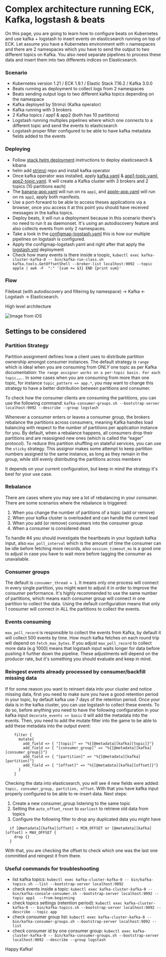 # Complex architecture running ECK, Kafka, logstash & beats

On this page, you are going to learn how to configure beats on Kubernetes and use kafka + logstash to insert events on elasticsearch running on top of ECK.
Let assume you have a Kubernetes environment with `n` namespaces and there are 2 namespaces which you have to send the output to two different topics on Kafka. You also need separate pipelines to process these data and insert them into two differents indices on Elasticsearch.

### Scenario
- Kubernetes version 1.21 / ECK 1.9.1 / Elastic Stack 7.16.2 / Kafka 3.0.0
- Beats running as deployment to collect logs from 2 namespaces 
- Beats sending output logs to two different kafka topics depending on the namespace
- Kafka deployed by Strimzi (Kafka operator)
- Kafka running with 3 brokers
- 2 Kafka topics / app1 & app2 (both has 10 partitions)
- Logstash running multiples pipelines where which one connects to a different topic and send the events to elasticsearch
- Logstash proper filter configured to be able to have kafka metadata fields added to the events

### Deploying

- Follow [stack helm deployment](https://github.com/framsouza/eck-resources-with-helm-charts) instructions to deploy elasticsearch & kibana
- helm add [strimzi](https://strimzi.io/blog/2018/11/01/using-helm/) repo and install kafka operator
- Once kafka operator was installed, apply [kafka.yaml](https://github.com/framsouza/eck-beats-kafka-logstash/blob/main/kafka.yaml) & [app1-topic.yaml](https://github.com/framsouza/eck-beats-kafka-logstash/blob/main/app1-topic.yaml), [app2-topic.yaml](https://github.com/framsouza/eck-beats-kafka-logstash/blob/main/app2-topic.yaml). It will create a Kafka cluster with 3 brokers and 2 topics (10 partitions each)
- The [banana-app.yaml](https://github.com/framsouza/eck-beats-kafka-logstash/blob/main/banana-app.yaml) will run on ns `app1`, and [apple-app.yaml](https://github.com/framsouza/eck-beats-kafka-logstash/blob/main/apple-app.yaml) will run on ns `app2`, apply both manifests.
- Use a port-forward to be able to access theses applications via a browser, once you access it at this point you should have received messages in the kafka topics.
- Deploy beats, it will run a deployment because in this scenario there's no need to run it as daemonset. It's using an autodiscovery feature and also collects events from only 2 namespaces. 
- Take a look in the [configmap-logstash.yaml](https://github.com/framsouza/eck-beats-kafka-logstash/blob/main/configmap-logstash.yml) this is how our multiple pipelines on logstash is configured. 
- Apply the configmap-logstash.yaml and right after that apply the [logstash.yml](https://github.com/framsouza/eck-beats-kafka-logstash/blob/main/logstash.yml) deployment
- Check how many events is there inside a toopic, `kubectl exec kafka-cluster-kafka-0 -- bin/kafka-run-class.sh kafka.tools.GetOffsetShell --broker-list localhost:9092 --topic apple | awk -F  ":" '{sum += $3} END {print sum}'`


### Flow
Filebeat (with autodiscovery and filtering by namespace) -> Kafka <- Logstash -> Elasticsearch.

High level architecture

![Image from iOS](https://user-images.githubusercontent.com/16880741/147740761-1df66d41-6c84-49ea-ae96-3d6eb2d9894d.jpg)


## Settings to be considered
### Partition Strategy

Partition assignment defines how a client uses to distribute partition ownership amongst consumer instances. The default strategy is `range` which is ideal when you are consuming from *ONLY* one topic as per Kafka documentation: `The range assignor works on a per-topic basis. For each topic,….`.
In some cases when you are consuming from more than one topic, for instance `topic_pattern => app.*`, you may want to change this strategy to have a better distribution between partitions and consumer.

To check how the consumer clients are consuming the partitions, you can use the following command: `kafka-consumer-groups.sh --bootstrap-server localhost:9092 --describe --group logstash`

Whenever a consumer enters or leaves a consumer group, the brokers rebalance the partitions across consumers, meaning Kafka handles load balancing with respect to the number of partitions per application instance for you. By default, when a rebalance happens, all consumers drop their partitions and are reassigned new ones (which is called the “eager” protocol). To reduce this partition shuffling on stateful services, you can use the `sticky` strategy. This assignor makes some attempt to keep partition numbers assigned to the same instance, as long as they remain in the group, while still evenly distributing the partitions across members

It depends on your current configuration, but keep in mind the strategy it's best for your use case.

### Rebalance

There are cases where you may see a lot of rebalancing in your consumer. There are some scenarios where the rebalance is triggered:
1. When you change the number of partitions of a topic (add or remove)
2. When your kafka cluster is overloaded and can handle the current load
3. When you add (or remove) consumers into the consumer group
4. When a consumer is considered dead

To handle #4 you should investigate the heartbeats in your logstash kafka input, also `max_poll_interval` which is the amount of time the consumer can be idle before fetching more records, also `session_timeout_ms` is a good one to adjust in case you have to wait more before tagging the consumer as unavailable. 

### Consumer groups

The default is `consumer_thread = 1`. It means only one process will connect in every single partition, you might want to adjust it in order to improve the consumer performance. It's highly recommended to use the same number of partitions, which means each consumer group will connect in one partition to collect the data. Using the default configuration means that only 1 consumer will connect in ALL the partitions to collect the events.

### Events consuming
`max_poll_record` is responsible to collect the events from Kafka, by default it will collect 500 events by time. How much kafka fetches on each round trip will depend on `fetch_max_bytes`. If you adjust `max_poll_record` to collect more data (e.g 1000) means that logstash input waits longer for data before pushing it further down the pipeline. These adjustments will depend on the producer rate, but it's something you should evaluate and keep in mind.

### Reingest events already processed by consumer/backfill missing data
If for some reason you want to reinsert data into your cluster and notice missing data, first you need to make sure you have a good retention period in your topic, by default kafka use 7 days of the retention period. Once your data is in the kafka cluster, you can use logstash to collect these events.
To do so, before anything you need to have the following configuration in your kafka input `decorate_events => basic` it will add the metadata into the events. Then, you need to add the mutate filter into the game to be able to add these metadata into the output event:

```
    filter {
      mutate{
        add_field => { "[topic]" => "%{[@metadata][kafka][topic]}"}
        add_field => { "[consumer_group]" => "%{[@metadata][kafka][consumer_group]}"}
        add_field => { "[partition]" => "%{[@metadata][kafka][partition]"}
        add_field => { "[offset]" => "%{[@metadata][kafka][offset]}"}
      }
    }
```
Checking the data into elasticsearch, you will see 4 new fields were added: `topic, consumer_group, partition, offset`.
With that you have kafka input properly configured to be able to re-insert data. Next steps:

1. Create a new consumer_group listening to the same topic
2. Setting the `auto_offset_reset` to `earliest` to retrieve old data from topics
3. Configure the following filter to drop any duplicated data you might have
```
  if [@metadata][kafka][offset] < MIN_OFFSET or [@metadata][kafka][offset] > MAX_OFFSET {
    drop {}
  }
```

With that, you are checking the offset to check which one was the last one committed and reingest it from there.

### Useful commands for troubleshooting

- list kafka topics: `kubectl exec kafka-cluster-kafka-0 -- bin/kafka-topics.sh --list --bootstrap-server localhost:9092`
- check events inside a topic: `kubectl exec kafka-cluster-kafka-0 -- bin/kafka-console-consumer.sh --bootstrap-server localhost:9092 --topic app1  --from-beginning`
- check topics settings (retention period): `kubectl exec kafka-cluster-kafka-0 -- bin/kafka-topics.sh --bootstrap-server localhost:9092 --describe --topic app`
- check consumer group list: `kubectl exec kafka-cluster-kafka-0 -- bin/kafka-consumer-groups.sh --bootstrap-server localhost:9092 --list`
- check consumer id by one consumer group: `kubectl exec kafka-cluster-kafka-0 -- bin/kafka-consumer-groups.sh --bootstrap-server localhost:9092 --describe --group logstash`

Happy Kafka! 
